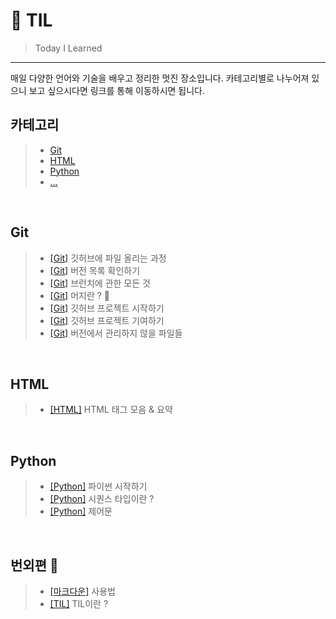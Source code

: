 # 📝 TIL

> Today I Learned

---

매일 다양한 언어와 기술을 배우고 정리한 멋진 장소입니다. 카테고리별로 나누어져 있으니 보고 싶으시다면 링크를 통해 이동하시면 됩니다.

## **카테고리**

> - [Git](#git)
> - [HTML](#html)
> - [Python](#python)
> - [...](#번외편-💭)

<br />

## **Git**

> - [[Git]](./mds/git/git-start.md) 깃허브에 파일 올리는 과정
> - [[Git]](./mds/git/git-log.md) 버전 목록 확인하기
> - [[Git]](./mds/git/git-branch.md) 브런치에 관한 모든 것
> - [[Git]](./mds/git/git-merge.md) 머지란 ? 🚨
> - [[Git]](./mds/git/git-project.md) 깃허브 프로젝트 시작하기
> - [[Git]](./mds/git/git-pull-request.md) 깃허브 프로젝트 기여하기
> - [[Git]](./mds/git/git-gitignore.md) 버전에서 관리하지 않을 파일들

<br />

## **HTML**

> - [[HTML]](./mds/html/tag.md) HTML 태그 모음 & 요약

<br />

## **Python**

> - [[Python]](./mds/python/py-start.md) 파이썬 시작하기
> - [[Python]](./mds/python/py-sequence.md) 시퀀스 타입이란 ?
> - [[Python]](./mds/python/py-if.md) 제어문

<br />

## **번외편** 💭

> - [[마크다운]](./mds/markdown.md) 사용법
> - [[TIL]](./mds/TIL.md) TIL이란 ?

